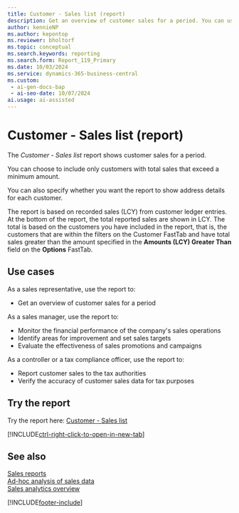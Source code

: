 ```yaml
---
title: Customer - Sales list (report)
description: Get an overview of customer sales for a period. You can use it to report to the customs and tax authorities.
author: kennieNP
ms.author: kepontop
ms.reviewer: bholtorf
ms.topic: conceptual
ms.search.keywords: reporting
ms.search.form: Report_119_Primary
ms.date: 10/03/2024
ms.service: dynamics-365-business-central
ms.custom:
 - ai-gen-docs-bap
 - ai-seo-date: 10/07/2024
ai.usage: ai-assisted
---
```


# Customer - Sales list (report)

The *Customer - Sales list* report shows customer sales for a period. 

You can choose to include only customers with total sales that exceed a minimum amount. 

You can also specify whether you want the report to show address details for each customer.

The report is based on recorded sales (LCY) from customer ledger entries. At the bottom of the report, the total reported sales are shown in LCY. The total is based on the customers you have included in the report, that is, the customers that are within the filters on the Customer FastTab and have total sales greater than the amount specified in the **Amounts (LCY) Greater Than** field on the **Options** FastTab.

## Use cases



<!-- 
Prompt

Below is a report in an ERP system. Provide 3-4 use cases for different personas working with sales.
Format like this:    
  
As a <persona>, use the report to    
* use case 1  
* use case 2    

Do not capitalize the persona names. 

### What the report does
The *Customer - Sales list* report shows customer sales for a period. 

You can choose to include only customers with total sales that exceed a minimum amount. 

You can also specify whether you want the report to show address details for each customer.

The report is based on recorded sales (LCY) from customer ledger entries. At the bottom of the report, the total reported sales are shown in LCY. The total is based on the customers you have included in the report, that is, the customers that are within the filters on the Customer FastTab and have total sales greater than the amount specified in the **Amounts (LCY) Greater Than** field on the **Options** FastTab.

### Use cases
Get an overview of customer sales for a period. You can use it to report to the customs and tax authorities.

Please include your data sources and URLs

-->

As a sales representative, use the report to:
* Get an overview of customer sales for a period

As a sales manager, use the report to:
* Monitor the financial performance of the company's sales operations
* Identify areas for improvement and set sales targets
* Evaluate the effectiveness of sales promotions and campaigns

As a controller or a tax compliance officer, use the report to:
* Report customer sales to the tax authorities
* Verify the accuracy of customer sales data for tax purposes


## Try the report

Try the report here: [Customer - Sales list](https://businesscentral.dynamics.com?report=119)

[!INCLUDE[ctrl-right-click-to-open-in-new-tab](../includes/ctrl-right-click-to-open-in-new-tab.md)]


## See also

[Sales reports](../sales-reports.md)  
[Ad-hoc analysis of sales data](../ad-hoc-analysis-sales.md)   
[Sales analytics overview](../sales-analytics-overview.md)   

[!INCLUDE[footer-include](../includes/footer-banner.md)]